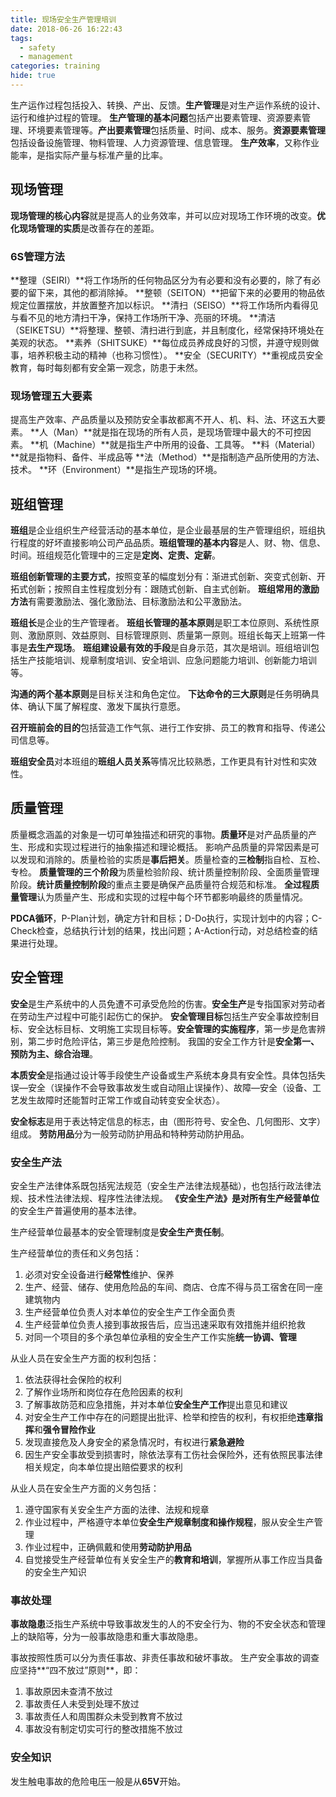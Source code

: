 ```yaml
---
title: 现场安全生产管理培训
date: 2018-06-26 16:22:43
tags:
  - safety
  - management
categories: training
hide: true
---
```


生产运作过程包括投入、转换、产出、反馈。**生产管理**是对生产运作系统的设计、运行和维护过程的管理。
**生产管理的基本问题**包括产出要素管理、资源要素管理、环境要素管理等。**产出要素管理**包括质量、时间、成本、服务。**资源要素管理**包括设备设施管理、物料管理、人力资源管理、信息管理。
**生产效率**，又称作业能率，是指实际产量与标准产量的比率。


## 现场管理 ##

**现场管理的核心内容**就是提高人的业务效率，并可以应对现场工作环境的改变。**优化现场管理的实质**是改善存在的差距。

### 6S管理方法 ###
**整理（SEIRI）**将工作场所的任何物品区分为有必要和没有必要的，除了有必要的留下来，其他的都消除掉。
**整顿（SEITON）**把留下来的必要用的物品依规定位置摆放，并放置整齐加以标识。
**清扫（SEISO）**将工作场所内看得见与看不见的地方清扫干净，保持工作场所干净、亮丽的环境。
**清洁（SEIKETSU）**将整理、整顿、清扫进行到底，并且制度化，经常保持环境处在美观的状态。
**素养（SHITSUKE）**每位成员养成良好的习惯，并遵守规则做事，培养积极主动的精神（也称习惯性）。 
**安全（SECURITY）**重视成员安全教育，每时每刻都有安全第一观念，防患于未然。 

### 现场管理五大要素 ###
提高生产效率、产品质量以及预防安全事故都离不开人、机、料、法、环这五大要素。
**人（Man）**就是指在现场的所有人员，是现场管理中最大的不可控因素。
**机（Machine）**就是指生产中所用的设备、工具等。
**料（Material）**就是指物料、备件、半成品等
**法（Method）**是指制造产品所使用的方法、技术。
**环（Environment）**是指生产现场的环境。


## 班组管理 ##

**班组**是企业组织生产经营活动的基本单位，是企业最基层的生产管理组织，班组执行程度的好坏直接影响公司产品品质。**班组管理的基本内容**是人、财、物、信息、时间。班组规范化管理中的三定是**定岗、定责、定薪**。

**班组创新管理的主要方式**，按照变革的幅度划分有：渐进式创新、突变式创新、开拓式创新；按照自主性程度划分有：跟随式创新、自主式创新。
**班组常用的激励方法**有需要激励法、强化激励法、目标激励法和公平激励法。

**班组长**是企业的生产管理者。
**班组长管理的基本原则**是职工本位原则、系统性原则、激励原则、效益原则、目标管理原则、质量第一原则。班组长每天上班第一件事是**去生产现场**。
**班组建设最有效的手段**是自身示范，其次是培训。班组培训包括生产技能培训、规章制度培训、安全培训、应急问题能力培训、创新能力培训等。

**沟通的两个基本原则**是目标关注和角色定位。
**下达命令的三大原则**是任务明确具体、确认下属了解程度、激发下属执行意愿。

**召开班前会的目的**包括营造工作气氛、进行工作安排、员工的教育和指导、传递公司信息等。

**班组安全员**对本班组的**班组人员关系**等情况比较熟悉，工作更具有针对性和实效性。


## 质量管理 ##

质量概念涵盖的对象是一切可单独描述和研究的事物。**质量环**是对产品质量的产生、形成和实现过程进行的抽象描述和理论概括。
影响产品质量的异常因素是可以发现和消除的。质量检验的实质是**事后把关**。质量检查的**三检制**指自检、互检、专检。
**质量管理的三个阶段**为质量检验阶段、统计质量控制阶段、全面质量管理阶段。**统计质量控制阶段**的重点主要是确保产品质量符合规范和标准。
**全过程质量管理**认为质量产生、形成和实现的过程中每个环节都影响最终的质量情况。

**PDCA循环**，P-Plan计划，确定方针和目标；D-Do执行，实现计划中的内容；C-Check检查，总结执行计划的结果，找出问题；A-Action行动，对总结检查的结果进行处理。


## 安全管理 ##

**安全**是生产系统中的人员免遭不可承受危险的伤害。**安全生产**是专指国家对劳动者在劳动生产过程中可能引起伤亡的保护。
**安全管理目标**包括生产安全事故控制目标、安全达标目标、文明施工实现目标等。**安全管理的实施程序**，第一步是危害辨别，第二步时危险评估，第三步是危险控制。
我国的安全工作方针是**安全第一、预防为主、综合治理**。

**本质安全**是指通过设计等手段使生产设备或生产系统本身具有安全性。具体包括失误—安全（误操作不会导致事故发生或自动阻止误操作）、故障—安全（设备、工艺发生故障时还能暂时正常工作或自动转变安全状态）。

**安全标志**是用于表达特定信息的标志，由（图形符号、安全色、几何图形、文字）组成。
**劳防用品**分为一般劳动防护用品和特种劳动防护用品。

### 安全生产法 ###
安全生产法律体系既包括宪法规范（安全生产法律法规基础），也包括行政法律法规、技术性法律法规、程序性法律法规。
**《安全生产法》**是对**所有生产经营单位**的安全生产普遍使用的基本法律。

生产经营单位最基本的安全管理制度是**安全生产责任制**。

生产经营单位的责任和义务包括：
1. 必须对安全设备进行**经常性**维护、保养
2. 生产、经营、储存、使用危险品的车间、商店、仓库不得与员工宿舍在同一座建筑物内
3. 生产经营单位负责人对本单位的安全生产工作全面负责
4. 生产经营单位负责人接到事故报告后，应当迅速采取有效措施并组织抢救
5. 对同一个项目的多个承包单位承租的安全生产工作实施**统一协调、管理**

从业人员在安全生产方面的权利包括：
1. 依法获得社会保险的权利
2. 了解作业场所和岗位存在危险因素的权利
3. 了解事故防范和应急措施，并对本单位**安全生产工作**提出意见和建议
4. 对安全生产工作中存在的问题提出批评、检举和控告的权利，有权拒绝**违章指挥**和**强令冒险作业**
5. 发现直接危及人身安全的紧急情况时，有权进行**紧急避险**
6. 因生产安全事故受到损害时，除依法享有工伤社会保险外，还有依照民事法律相关规定，向本单位提出赔偿要求的权利

从业人员在安全生产方面的义务包括：
1. 遵守国家有关安全生产方面的法律、法规和规章
2. 作业过程中，严格遵守本单位**安全生产规章制度和操作规程**，服从安全生产管理
3. 作业过程中，正确佩戴和使用**劳动防护用品**
4. 自觉接受生产经营单位有关安全生产的**教育和培训**，掌握所从事工作应当具备的安全生产知识

### 事故处理 ### 
**事故隐患**泛指生产系统中导致事故发生的人的不安全行为、物的不安全状态和管理上的缺陷等，分为一般事故隐患和重大事故隐患。

事故按照性质可以分为责任事故、非责任事故和破坏事故。
生产安全事故的调查应坚持**“四不放过”原则**，即：
1. 事故原因未查清不放过
2. 事故责任人未受到处理不放过
3. 事故责任人和周围群众未受到教育不放过
4. 事故没有制定切实可行的整改措施不放过

### 安全知识 ###
发生触电事故的危险电压一般是从**65V**开始。

